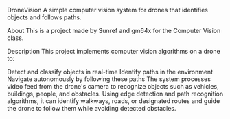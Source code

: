 DroneVision
A simple computer vision system for drones that identifies objects and follows paths.

About
This is a project made by Sunref and gm64x for the Computer Vision class.

Description
This project implements computer vision algorithms on a drone to:

Detect and classify objects in real-time
Identify paths in the environment
Navigate autonomously by following these paths
The system processes video feed from the drone's camera to recognize objects such as vehicles, buildings, people, and obstacles. Using edge detection and path recognition algorithms, it can identify walkways, roads, or designated routes and guide the drone to follow them while avoiding detected obstacles.
